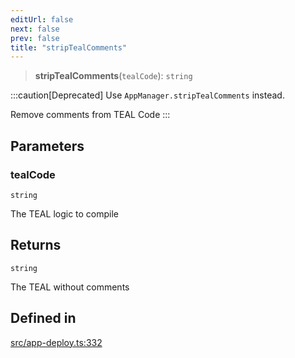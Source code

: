 ```yaml
---
editUrl: false
next: false
prev: false
title: "stripTealComments"
---
```


> **stripTealComments**(`tealCode`): `string`

:::caution[Deprecated]
Use `AppManager.stripTealComments` instead.

Remove comments from TEAL Code
:::

## Parameters

### tealCode

`string`

The TEAL logic to compile

## Returns

`string`

The TEAL without comments

## Defined in

[src/app-deploy.ts:332](https://github.com/algorandfoundation/algokit-utils-ts/blob/87156fe9637eca52c0bc9e840c5804088cb40974/src/app-deploy.ts#L332)

